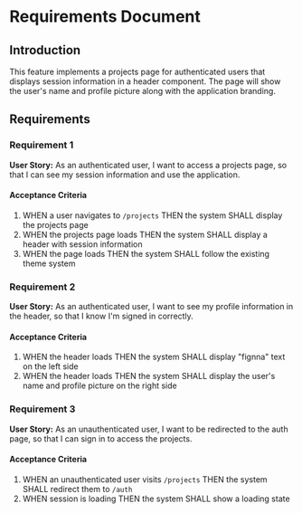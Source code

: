 # Requirements Document

## Introduction

This feature implements a projects page for authenticated users that displays session information in a header component. The page will show the user's name and profile picture along with the application branding.

## Requirements

### Requirement 1

**User Story:** As an authenticated user, I want to access a projects page, so that I can see my session information and use the application.

#### Acceptance Criteria

1. WHEN a user navigates to `/projects` THEN the system SHALL display the projects page
2. WHEN the projects page loads THEN the system SHALL display a header with session information
3. WHEN the page loads THEN the system SHALL follow the existing theme system

### Requirement 2

**User Story:** As an authenticated user, I want to see my profile information in the header, so that I know I'm signed in correctly.

#### Acceptance Criteria

1. WHEN the header loads THEN the system SHALL display "fignna" text on the left side
2. WHEN the header loads THEN the system SHALL display the user's name and profile picture on the right side

### Requirement 3

**User Story:** As an unauthenticated user, I want to be redirected to the auth page, so that I can sign in to access the projects.

#### Acceptance Criteria

1. WHEN an unauthenticated user visits `/projects` THEN the system SHALL redirect them to `/auth`
2. WHEN session is loading THEN the system SHALL show a loading state
